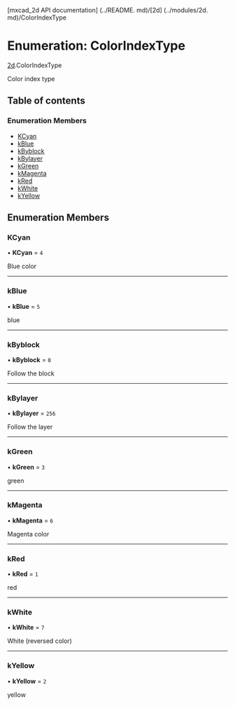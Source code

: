 [mxcad_2d API documentation] (../README. md)/[2d] (../modules/2d. md)/ColorIndexType

# Enumeration: ColorIndexType

[2d](../modules/2d.md).ColorIndexType

Color index type

## Table of contents

### Enumeration Members

- [KCyan](2d.ColorIndexType.md#kcyan)
- [kBlue](2d.ColorIndexType.md#kblue)
- [kByblock](2d.ColorIndexType.md#kbyblock)
- [kBylayer](2d.ColorIndexType.md#kbylayer)
- [kGreen](2d.ColorIndexType.md#kgreen)
- [kMagenta](2d.ColorIndexType.md#kmagenta)
- [kRed](2d.ColorIndexType.md#kred)
- [kWhite](2d.ColorIndexType.md#kwhite)
- [kYellow](2d.ColorIndexType.md#kyellow)

## Enumeration Members

### KCyan

• **KCyan** = ``4``

Blue color

___

### kBlue

• **kBlue** = ``5``

blue

___

### kByblock

• **kByblock** = ``0``

Follow the block

___

### kBylayer

• **kBylayer** = ``256``

Follow the layer

___

### kGreen

• **kGreen** = ``3``

green

___

### kMagenta

• **kMagenta** = ``6``

Magenta color

___

### kRed

• **kRed** = ``1``

red

___

### kWhite

• **kWhite** = ``7``

White (reversed color)

___

### kYellow

• **kYellow** = ``2``

yellow
